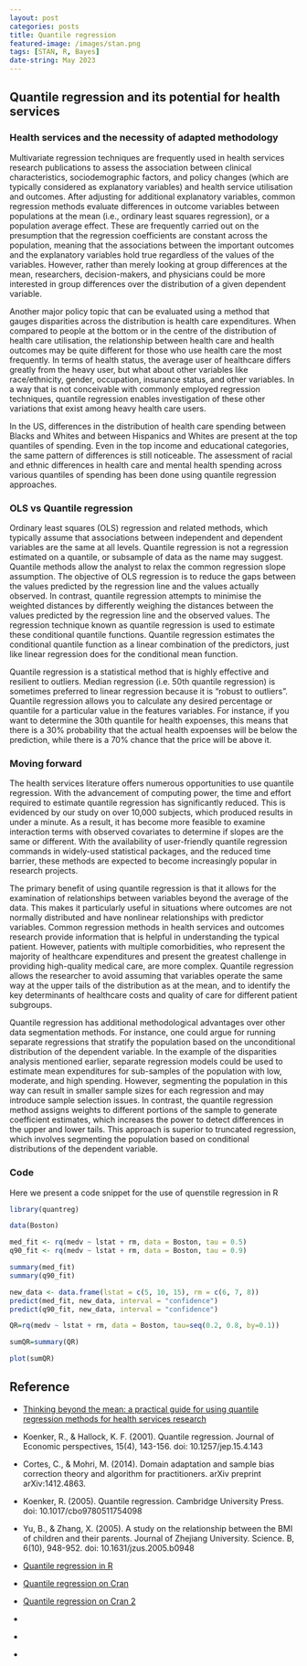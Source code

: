 ```yaml
---
layout: post
categories: posts
title: Quantile regression
featured-image: /images/stan.png
tags: [STAN, R, Bayes]
date-string: May 2023
---
```

## Quantile regression and its potential for health services

### Health services and the necessity of adapted methodology

Multivariate regression techniques are frequently used in health services research publications to assess the association between clinical characteristics, sociodemographic factors, and policy changes (which are typically considered as explanatory variables) and health service utilisation and outcomes. After adjusting for additional explanatory variables, common regression methods evaluate differences in outcome variables between populations at the mean (i.e., ordinary least squares regression), or a population average effect. These are frequently carried out on the presumption that the regression coefficients are constant across the population, meaning that the associations between the important outcomes and the explanatory variables hold true regardless of the values of the variables. However, rather than merely looking at group differences at the mean, researchers, decision-makers, and physicians could be more interested in group differences over the distribution of a given dependent variable.

Another major policy topic that can be evaluated using a method that gauges disparities across the distribution is health care expenditures. When compared to people at the bottom or in the centre of the distribution of health care utilisation, the relationship between health care and health outcomes may be quite different for those who use health care the most frequently.  In terms of health status, the average user of healthcare differs greatly from the heavy user, but what about other variables like race/ethnicity, gender, occupation, insurance status, and other variables. In a way that is not conceivable with commonly employed regression techniques, quantile regression enables investigation of these other variations that exist among heavy health care users.

In the US, differences in the distribution of health care spending between Blacks and Whites and between Hispanics and Whites are present at the top quantiles of spending. Even in the top income and educational categories, the same pattern of differences is still noticeable. The assessment of racial and ethnic differences in health care and mental health spending across various quantiles of spending has been done using quantile regression approaches. 

### OLS vs Quantile regression

Ordinary least squares (OLS) regression and related methods, which typically assume that associations between independent and dependent variables are the same at all levels. Quantile regression is not a regression estimated on a quantile, or subsample of data as the name may suggest. Quantile methods allow the analyst to relax the common regression slope assumption. The objective of OLS regression is to reduce the gaps between the values predicted by the regression line and the values actually observed. In contrast, quantile regression attempts to minimise the weighted distances by differently weighing the distances between the values predicted by the regression line and the observed values. The regression technique known as quantile regression is used to estimate these conditional quantile functions. Quantile regression estimates the conditional quantile function as a linear combination of the predictors, just like linear regression does for the conditional mean function.

Quantile regression is a statistical method that is highly effective and resilient to outliers. Median regression (i.e. 50th quantile regression) is sometimes preferred to linear regression because it is “robust to outliers”. Quantile regression allows you to calculate any desired percentage or quantile for a particular value in the features variables. For instance, if you want to determine the 30th quantile for health expoenses, this means that there is a 30% probability that the actual health expoenses will be below the prediction, while there is a 70% chance that the price will be above it.

### Moving forward 

The health services literature offers numerous opportunities to use quantile regression. With the advancement of computing power, the time and effort required to estimate quantile regression has significantly reduced. This is evidenced by our study on over 10,000 subjects, which produced results in under a minute. As a result, it has become more feasible to examine interaction terms with observed covariates to determine if slopes are the same or different. With the availability of user-friendly quantile regression commands in widely-used statistical packages, and the reduced time barrier, these methods are expected to become increasingly popular in research projects.

The primary benefit of using quantile regression is that it allows for the examination of relationships between variables beyond the average of the data. This makes it particularly useful in situations where outcomes are not normally distributed and have nonlinear relationships with predictor variables. Common regression methods in health services and outcomes research provide information that is helpful in understanding the typical patient. However, patients with multiple comorbidities, who represent the majority of healthcare expenditures and present the greatest challenge in providing high-quality medical care, are more complex. Quantile regression allows the researcher to avoid assuming that variables operate the same way at the upper tails of the distribution as at the mean, and to identify the key determinants of healthcare costs and quality of care for different patient subgroups.

Quantile regression has additional methodological advantages over other data segmentation methods. For instance, one could argue for running separate regressions that stratify the population based on the unconditional distribution of the dependent variable. In the example of the disparities analysis mentioned earlier, separate regression models could be used to estimate mean expenditures for sub-samples of the population with low, moderate, and high spending. However, segmenting the population in this way can result in smaller sample sizes for each regression and may introduce sample selection issues. In contrast, the quantile regression method assigns weights to different portions of the sample to generate coefficient estimates, which increases the power to detect differences in the upper and lower tails. This approach is superior to truncated regression, which involves segmenting the population based on conditional distributions of the dependent variable.

### Code

Here we present a code snippet for the use of quenstile regression in R

```r
library(quantreg)

data(Boston)

med_fit <- rq(medv ~ lstat + rm, data = Boston, tau = 0.5)
q90_fit <- rq(medv ~ lstat + rm, data = Boston, tau = 0.9)

summary(med_fit)
summary(q90_fit)

new_data <- data.frame(lstat = c(5, 10, 15), rm = c(6, 7, 8)) 
predict(med_fit, new_data, interval = "confidence")
predict(q90_fit, new_data, interval = "confidence")

QR=rq(medv ~ lstat + rm, data = Boston, tau=seq(0.2, 0.8, by=0.1))

sumQR=summary(QR)

plot(sumQR)
``` 

## Reference

+ [Thinking beyond the mean: a practical guide for using quantile regression methods for health services research](https://www.ncbi.nlm.nih.gov/pmc/articles/PMC4054530/)
+ Koenker, R., & Hallock, K. F. (2001). Quantile regression. Journal of Economic perspectives, 15(4), 143-156. doi: 10.1257/jep.15.4.143

+ Cortes, C., & Mohri, M. (2014). Domain adaptation and sample bias correction theory and algorithm for practitioners. arXiv preprint arXiv:1412.4863.

+ Koenker, R. (2005). Quantile regression. Cambridge University Press. doi: 10.1017/cbo9780511754098

+ Yu, B., & Zhang, X. (2005). A study on the relationship between the BMI of children and their parents. Journal of Zhejiang University. Science. B, 6(10), 948-952. doi: 10.1631/jzus.2005.b0948

+ [Quantile regression in R](https://www.statology.org/quantile-regression-in-r/)

+ [Quantile regression on Cran](https://cran.r-project.org/web/packages/quantreg/vignettes/rq.pdf)

+ [Quantile regression on Cran 2](https://search.r-project.org/CRAN/refmans/lqr/html/loglqr.html)

+ [ ](https://www.r-bloggers.com/2019/01/quantile-regression-in-r-2/)

+ [ ](https://www.geeksforgeeks.org/quantile-regression-in-r-programming/)

+ [ ](https://rpubs.com/ibn_abdullah/rquantile)
